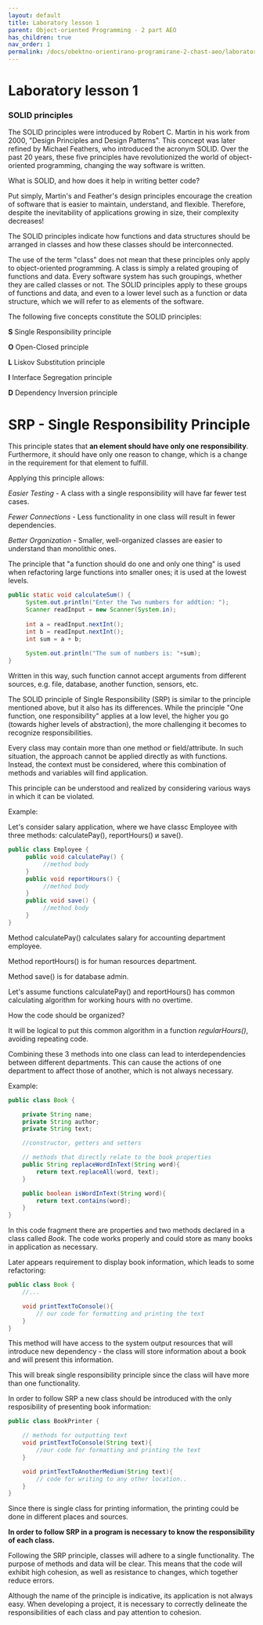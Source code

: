 ```yaml
---
layout: default
title: Laboratory lesson 1
parent: Object-oriented Programming - 2 part AEO
has_children: true
nav_order: 1
permalink: /docs/obektno-orientirano-programirane-2-chast-aeo/laboratorno-uprazhnenie-1
---
```


# Laboratory lesson 1

### SOLID principles

The SOLID principles were introduced by Robert C. Martin in his work from 2000, "Design Principles and Design Patterns". This concept was later refined by Michael Feathers, who introduced the acronym SOLID. Over the past 20 years, these five principles have revolutionized the world of object-oriented programming, changing the way software is written.

What is SOLID, and how does it help in writing better code?

Put simply, Martin's and Feather's design principles encourage the creation of software that is easier to maintain, understand, and flexible. Therefore, despite the inevitability of applications growing in size, their complexity decreases!

The SOLID principles indicate how functions and data structures should be arranged in classes and how these classes should be interconnected.

The use of the term "class" does not mean that these principles only apply to object-oriented programming. A class is simply a related grouping of functions and data. Every software system has such groupings, whether they are called classes or not. The SOLID principles apply to these groups of functions and data, and even to a lower level such as a function or data structure, which we will refer to as elements of the software.

The following five concepts constitute the SOLID principles: 

**S** Single Responsibility principle

**O** Open-Closed principle

**L** Liskov Substitution principle

**I** Interface Segregation principle

**D** Dependency Inversion principle


# SRP - Single Responsibility Principle


This principle states that **an element should have only one responsibility**. Furthermore, it should have only one reason to change, which is a change in the requirement for that element to fulfill.

Applying this principle allows:

*Easier Testing* - A class with a single responsibility will have far fewer test cases.

*Fewer Connections* - Less functionality in one class will result in fewer dependencies.

*Better Organization* - Smaller, well-organized classes are easier to understand than monolithic ones.

The principle that "a function should do one and only one thing" is used when refactoring large functions into smaller ones; it is used at the lowest levels.

```java
public static void calculateSum() {
     System.out.println("Enter the Two numbers for addtion: ");  
     Scanner readInput = new Scanner(System.in);  
     
     int a = readInput.nextInt();  
     int b = readInput.nextInt();
     int sum = a + b;
     
     System.out.println("The sum of numbers is: "+sum);     
}
```

Written in this way, such function cannot accept arguments from different sources, e.g. file, database, another function, sensors, etc. 


The SOLID principle of Single Responsibility (SRP) is similar to the principle mentioned above, but it also has its differences. While the principle "One function, one responsibility" applies at a low level, the higher you go (towards higher levels of abstraction), the more challenging it becomes to recognize responsibilities.

Every class may contain more than one method or field/attribute. In such situation, the approach cannot be applied directly as with functions. Instead, the context must be considered, where this combination of methods and variables will find application.

This principle can be understood and realized by considering various ways in which it can be violated.

Example: 

Let's consider salary application, where we have classс Employee with three methods: calculatePay(), reportHours() и save().

```java
public class Employee {
     public void calculatePay() {
          //method body
     }
     public void reportHours() {
          //method body
     }
     public void save() {
          //method body
     }
}
```

Method calculatePay() calculates salary for accounting department employee.

Method reportHours() is for human resources department.

Method save() is for database admin.

Let's assume functions calculatePay() and reportHours() has common calculating algorithm for working hours with no overtime.

How the code should be organized?

It will be logical to put this common algorithm in a function *regularHours()*, avoiding repeating code.

Combining these 3 methods into one class can lead to interdependencies between different departments. This can cause the actions of one department to affect those of another, which is not always necessary.

Example:


```java
public class Book {

    private String name;
    private String author;
    private String text;

    //constructor, getters and setters

    // methods that directly relate to the book properties
    public String replaceWordInText(String word){
        return text.replaceAll(word, text);
    }

    public boolean isWordInText(String word){
        return text.contains(word);
    }
}
```

In this code fragment there are properties and two methods declared in a class called _Book_. The code works properly and could store as many books in application as necessary.

Later appears requirement to display book information, which leads to some refactoring:

```java
public class Book {
    //...

    void printTextToConsole(){
        // our code for formatting and printing the text
    }
}
```

This method will have access to the system output resources that will introduce new dependency - the class will store information about a book and will present this information.

This will break single responsibility principle since the class will have more than one functionality.

In order to follow SRP a new class should be introduced with the only resposibility of presenting book information:

```java
public class BookPrinter {

    // methods for outputting text
    void printTextToConsole(String text){
        //our code for formatting and printing the text
    }

    void printTextToAnotherMedium(String text){
        // code for writing to any other location..
    }
}
```

Since there is single class for printing information, the printing could be done in different places and sources.

**In order to follow SRP in a program is necessary to know the responsibility of each class.**

Following the SRP principle, classes will adhere to a single functionality. The purpose of methods and data will be clear. This means that the code will exhibit high cohesion, as well as resistance to changes, which together reduce errors.

Although the name of the principle is indicative, its application is not always easy. When developing a project, it is necessary to correctly delineate the responsibilities of each class and pay attention to cohesion.

